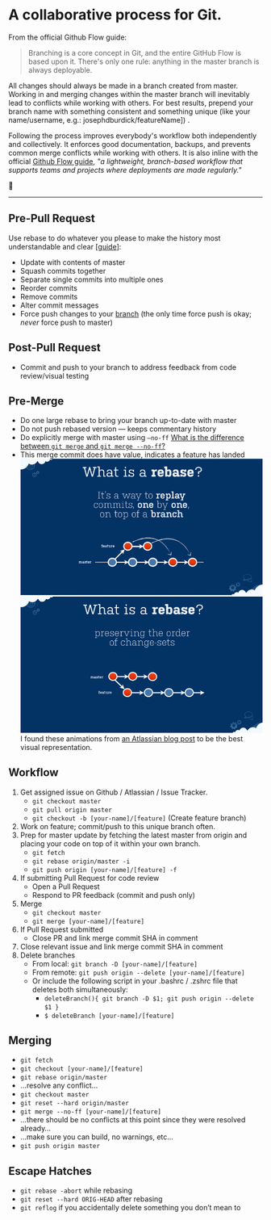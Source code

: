 # A collaborative process for Git.
From the official Github Flow guide:
> Branching is a core concept in Git, and the entire GitHub Flow is based upon it.
> There's only one rule: anything in the master branch is always deployable.

All changes should always be made in a branch created from master. Working in and merging changes within the master branch will inevitably lead to conflicts while working with others. For best results, prepend your branch name with something consistent and something unique (like your name/username, e.g.: josephdburdick/featureName]) .

Following the process improves everybody's workflow both independently and collectively. It enforces good documentation, backups, and prevents common merge conflicts while working with others. It is also inline with the official [Github Flow guide](https://guides.github.com/introduction/flow/), _"a lightweight, branch-based workflow that supports teams and projects where deployments are made regularly."_

:metal:
***

## Pre-Pull Request

Use rebase to do whatever you please to make the history most understandable and clear [[guide](https://git-scm.com/book/en/v2/Git-Tools-Rewriting-History)]:

* Update with contents of master
* Squash commits together
* Separate single commits into multiple ones
* Reorder commits
* Remove commits
* Alter commit messages
* Force push changes to your <u>branch</u> (the only time force push is okay; *never* force push to master)

## Post-Pull Request

* Commit and push to your branch to address feedback from code review/visual testing

## Pre-Merge
* Do one large rebase to bring your branch up-to-date with master
* Do not push rebased version — keeps commentary history
* Do explicitly merge with master using `—no-ff` [What is the difference between `git merge` and `git merge --no-ff`?](http://stackoverflow.com/questions/9069061/what-is-the-difference-between-git-merge-and-git-merge-no-ff)
* This merge commit does have value, indicates a feature has landed
![Source: from http://blogs.atlassian.com/2014/01/simple-git-workflow-simple ](rebase-on-master.gif)
![Source: from http://blogs.atlassian.com/2014/01/simple-git-workflow-simple ](git-rebase.gif)
I found these animations from [an Atlassian blog post](http://blogs.atlassian.com/2014/01/simple-git-workflow-simple/) to be the best visual representation.

## Workflow

1. Get assigned issue on Github / Atlassian / Issue Tracker.
	* `git checkout master`
	* `git pull origin master`
	* `git checkout -b [your-name]/[feature]` (Create feature branch)
2. Work on feature; commit/push to this unique branch often.
3. Prep for master update by fetching the latest master from origin and placing your code on top of it within your own branch.
	* `git fetch`
	* `git rebase origin/master -i`
	* `git push origin [your-name]/[feature] -f`
4. If submitting Pull Request for code review
	* Open a Pull Request
	* Respond to PR feedback (commit and push only)
5. Merge
	* `git checkout master`
	* `git merge [your-name]/[feature]`
6. If Pull Request submitted
	* Close PR and link merge commit SHA in comment
7. Close relevant issue and link merge commit SHA in comment
8. Delete branches
	* From local: `git branch -D [your-name]/[feature]`
	* From remote: `git push origin --delete [your-name]/[feature]`
	* Or include the following script in your .bashrc / .zshrc file that deletes both simultaneously:
		+ 	`deleteBranch(){ git branch -D $1; git push origin --delete $1 }`
		+	`$ deleteBranch [your-name]/[feature]`


## Merging
* `git fetch`
* `git checkout [your-name]/[feature]`
* `git rebase origin/master`
* …resolve any conflict…
* `git checkout master`
* `git reset --hard origin/master`
* `git merge --no-ff [your-name]/[feature]`
* …there should be no conflicts at this point since they were resolved already…
* …make sure you can build, no warnings, etc…
* `git push origin master`

## Escape Hatches
* `git rebase -abort` while rebasing
* `git reset --hard ORIG-HEAD` after rebasing
* `git reflog` if you accidentally delete something you don’t mean to
